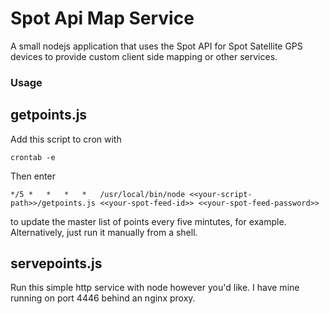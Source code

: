 Spot Api Map Service
====================

A small nodejs application that uses the Spot API for Spot Satellite GPS devices to provide custom client side mapping or other services.

### Usage

getpoints.js
------------

Add this script to cron with

	crontab -e

Then enter

	*/5	*	*	*	*	/usr/local/bin/node <<your-script-path>>/getpoints.js <<your-spot-feed-id>> <<your-spot-feed-password>>

to update the master list of points every five mintutes, for example.  Alternatively, just run it manually from a shell.


servepoints.js
--------------

Run this simple http service with node however you'd like.  I have mine running on port 4446 behind an nginx proxy.